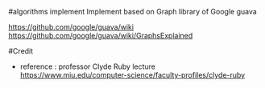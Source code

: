 #algorithms implement 
Implement based on Graph library of Google guava

https://github.com/google/guava/wiki
https://github.com/google/guava/wiki/GraphsExplained





#Credit
- reference : professor Clyde Ruby lecture  https://www.miu.edu/computer-science/faculty-profiles/clyde-ruby
